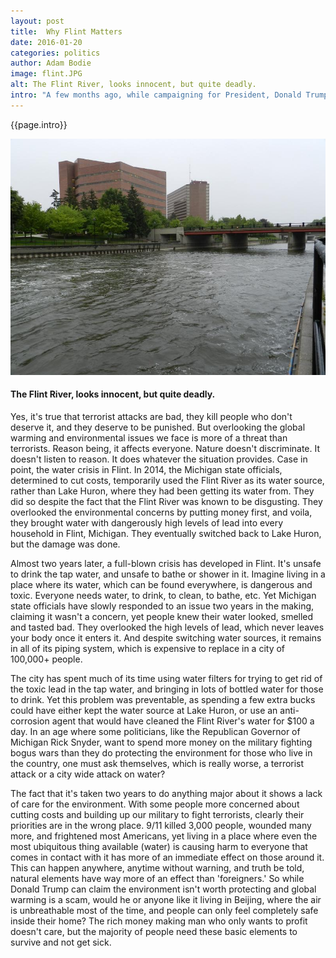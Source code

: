```yaml
---
layout: post
title:  Why Flint Matters
date: 2016-01-20
categories: politics
author: Adam Bodie
image: flint.JPG
alt: The Flint River, looks innocent, but quite deadly.
intro: "A few months ago, while campaigning for President, Donald Trump, known for stupid comments, remarked that President Obama made his stupidest remark ever when he declared 'global warming' our number one enemy.  Donald Trump, wanting to scare people into thinking everyone is going to be attacked by a foreigner any second now, wants to diminish global warming because his party doesn't believe in it.  This of course is the same man who believes the Chinese created global warming to gain a financial edge.  But with the water crisis in Flint, Michigan, people should be more aware of global warming and the effect the environment in general has on our society."
---
```


<div class="article">
<p>{{page.intro}}</p>


<div class="blog-pic">
		<img src="/img/flint.JPG" data-toggle="tooltip" title="The Flint River, looks innocent, but quite deadly." class="image block img-responsive">
	<h4>The Flint River, looks innocent, but quite deadly.</h4>
</div>

<p>Yes, it's true that terrorist attacks are bad, they kill people who don't deserve it, and they deserve to be punished.  But overlooking the global warming and environmental issues we face is more of a threat than terrorists.  Reason being, it affects everyone.  Nature doesn't discriminate.  It doesn't listen to reason.  It does whatever the situation provides.  Case in point, the water crisis in Flint.  In 2014, the Michigan state officials, determined to cut costs, temporarily used the Flint River as its water source, rather than Lake Huron, where they had been getting its water from.  They did so despite the fact that the Flint River was known to be disgusting.  They overlooked the environmental concerns by putting money first, and voila, they brought water with dangerously high levels of lead into every household in Flint, Michigan.  They eventually switched back to Lake Huron, but the damage was done.</p>

<p>Almost two years later, a full-blown crisis has developed in Flint.  It's unsafe to drink the tap water, and unsafe to bathe or shower in it.  Imagine living in a place where its water, which can be found everywhere, is dangerous and toxic.  Everyone needs water, to drink, to clean, to bathe, etc.  Yet Michigan state officials have slowly responded to an issue two years in the making, claiming it wasn't a concern, yet people knew their water looked, smelled and tasted bad.  They overlooked the high levels of lead, which never leaves your body once it enters it.  And despite switching water sources, it remains in all of its piping system, which is expensive to replace in a city of 100,000+ people.</p>

<p>The city has spent much of its time using water filters for trying to get rid of the toxic lead in the tap water, and bringing in lots of bottled water for those to drink.  Yet this problem was preventable, as spending a few extra bucks could have either kept the water source at Lake Huron, or use an anti-corrosion agent that would have cleaned the Flint River's water for $100 a day.  In an age where some politicians, like the Republican Governor of Michigan Rick Snyder, want to spend more money on the military fighting bogus wars than they do protecting the environment for those who live in the country, one must ask themselves, which is really worse, a terrorist attack or a city wide attack on water?</p>

<p>The fact that it's taken two years to do anything major about it shows a lack of care for the environment.  With some people more concerned about cutting costs and building up our military to fight terrorists, clearly their priorities are in the wrong place.  9/11 killed 3,000 people, wounded many more, and frightened most Americans, yet living in a place where even the most ubiquitous thing available (water) is causing harm to everyone that comes in contact with it has more of an immediate effect on those around it.  This can happen anywhere, anytime without warning, and truth be told, natural elements have way more of an effect than 'foreigners.'  So while Donald Trump can claim the environment isn't worth protecting and global warming is a scam, would he or anyone like it living in Beijing, where the air is unbreathable most of the time, and people can only feel completely safe inside their home?  The rich money making man who only wants to profit doesn't care, but the majority of people need these basic elements to survive and not get sick.</p>
</div>